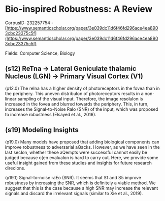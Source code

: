 # Bio-inspired Robustness: A Review

CorpusID: 232257754 - [https://www.semanticscholar.org/paper/3e039dc11d6f46fd296ace4ea8903cbc23375c5f](https://www.semanticscholar.org/paper/3e039dc11d6f46fd296ace4ea8903cbc23375c5f)

Fields: Computer Science, Biology

## (s12) ReTna → Lateral Geniculate thalamic Nucleus (LGN) → Primary Visual Cortex (V1)
(p12.0) The reIna has a higher density of photoreceptors in the fovea than in the periphery. This uneven distribuIon of photoreceptors results in a non-linear sampling of the visual input. Therefore, the image resoluIon is increased in the fovea and blurred towards the periphery. This, in turn, increases the Signal-to-Noise RaIo (SNR) of the input, which was proposed to increase robustness (Elsayed et al., 2018).
## (s19) Modeling Insights
(p19.0) Many models have proposed that adding biological components can improve robustness to adversarial aQacks. However, as we have seen in the last secIon, whether these aQempts were successful cannot easily be judged because o[en evaluaIon is hard to carry out. Here, we provide some useful insight gained from these studies and insights for future research direcIons.

(p19.1) Signal-to-noise raEo (SNR). It seems that S1 and S5 improve robustness by increasing the SNR, which is definitely a viable method. We suggest that this is the case because a high SNR may increase the relevant signals and discard the irrelevant signals (similar to Xie et al., 2019).
